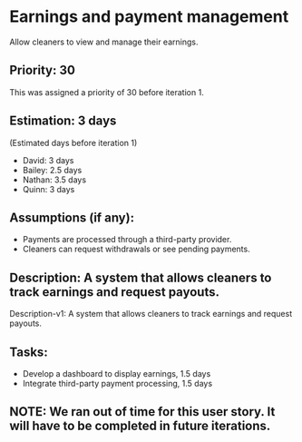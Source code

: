 # Earnings and payment management
Allow cleaners to view and manage their earnings.

## Priority: 30
This was assigned a priority of 30 before iteration 1.

## Estimation: 3 days
(Estimated days before iteration 1)
* David: 3 days
* Bailey: 2.5 days
* Nathan: 3.5 days
* Quinn: 3 days

## Assumptions (if any):
* Payments are processed through a third-party provider.
* Cleaners can request withdrawals or see pending payments.

## Description: A system that allows cleaners to track earnings and request payouts.
Description-v1: A system that allows cleaners to track earnings and request payouts.

## Tasks:
* Develop a dashboard to display earnings, 1.5 days
* Integrate third-party payment processing, 1.5 days

## NOTE: We ran out of time for this user story. It will have to be completed in future iterations.